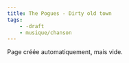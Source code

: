 ```yaml
---
title: The Pogues - Dirty old town
tags:
    - -draft
    - musique/chanson
---
```


Page créée automatiquement, mais vide.
